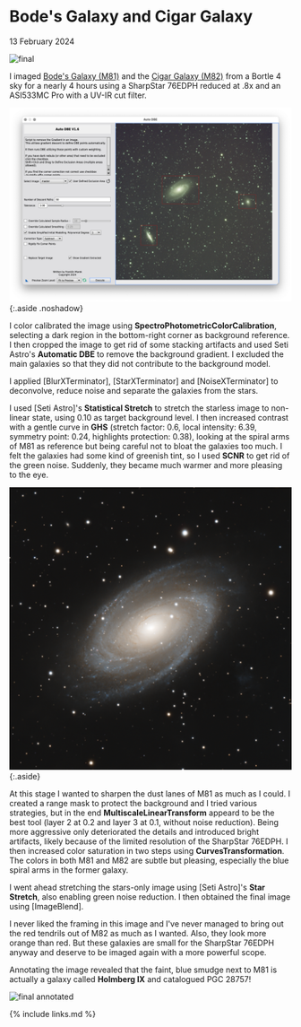 # Bode's Galaxy and Cigar Galaxy

13 February 2024

![final](final.png)

I imaged [Bode's Galaxy (M81)](https://en.wikipedia.org/wiki/Messier_81) and the
[Cigar Galaxy (M82)](https://en.wikipedia.org/wiki/Messier_82) from a Bortle 4
sky for a nearly 4 hours using a SharpStar 76EDPH reduced at .8x and an ASI533MC
Pro with a UV-IR cut filter.

![adbe](adbe.png){:.aside .noshadow}

I color calibrated the image using **SpectroPhotometricColorCalibration**,
selecting a dark region in the bottom-right corner as background reference. I
then cropped the image to get rid of some stacking artifacts and used Seti
Astro's **Automatic DBE** to remove the background gradient. I excluded the main
galaxies so that they did not contribute to the background model.

I applied [BlurXTerminator], [StarXTerminator] and [NoiseXTerminator] to
deconvolve, reduce noise and separate the galaxies from the stars.

I used [Seti Astro]'s **Statistical Stretch** to stretch the starless image to
non-linear state, using 0.10 as target background level. I then increased
contrast with a gentle curve in **GHS** (stretch factor: 0.6, local intensity:
6.39, symmetry point: 0.24, highlights protection: 0.38), looking at the spiral
arms of M81 as reference but being careful not to bloat the galaxies too much. I
felt the galaxies had some kind of greenish tint, so I used **SCNR** to get rid
of the green noise. Suddenly, they became much warmer and more pleasing to the
eye.

![closeup](closeup.png){:.aside}

At this stage I wanted to sharpen the dust lanes of M81 as much as I could. I
created a range mask to protect the background and I tried various strategies,
but in the end **MultiscaleLinearTransform** appeard to be the best tool (layer
2 at 0.2 and layer 3 at 0.1, without noise reduction). Being more aggressive
only deteriorated the details and introduced bright artifacts, likely because of
the limited resolution of the SharpStar 76EDPH. I then increased color
saturation in two steps using **CurvesTransformation**. The colors in both M81
and M82 are subtle but pleasing, especially the blue spiral arms in the former
galaxy.

I went ahead stretching the stars-only image using [Seti Astro]'s **Star
Stretch**, also enabling green noise reduction. I then obtained the final image
using [ImageBlend].

I never liked the framing in this image and I've never managed to bring out the
red tendrils out of M82 as much as I wanted. Also, they look more orange than
red. But these galaxies are small for the SharpStar 76EDPH anyway and deserve to
be imaged again with a more powerful scope.

Annotating the image revealed that the faint, blue smudge next to M81 is
actually a galaxy called **Holmberg IX** and catalogued PGC 28757!

![final annotated](final_annotated.png)

{% include links.md %}
